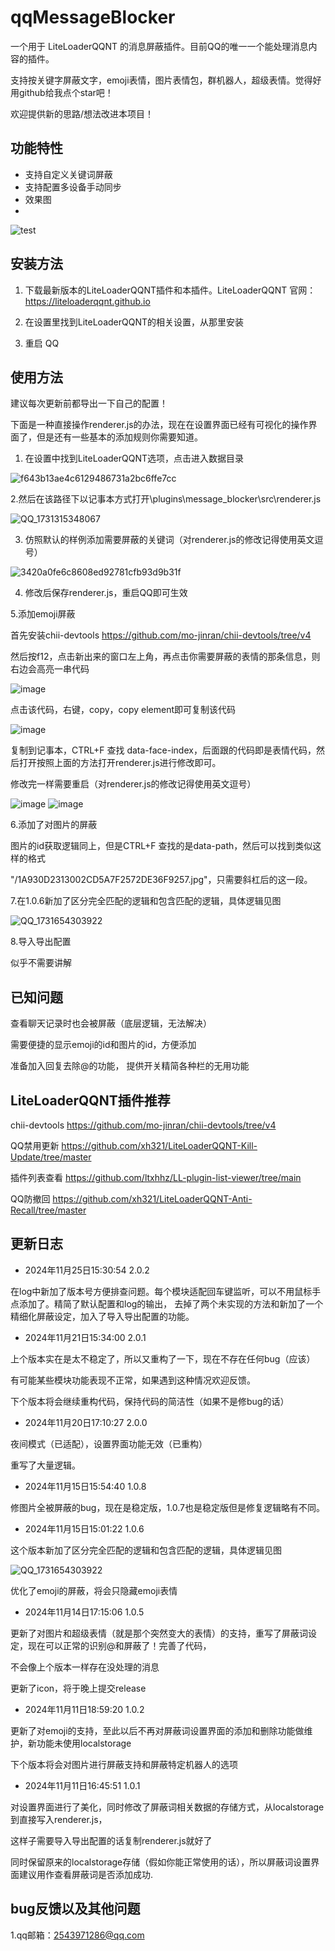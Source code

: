 # qqMessageBlocker
一个用于 LiteLoaderQQNT 的消息屏蔽插件。目前QQ的唯一一个能处理消息内容的插件。

支持按关键字屏蔽文字，emoji表情，图片表情包，群机器人，超级表情。觉得好用github给我点个star吧！

欢迎提供新的思路/想法改进本项目！
## 功能特性
- 支持自定义关键词屏蔽
- 支持配置多设备手动同步
- 效果图
- 
![test](https://github.com/user-attachments/assets/9eef9ed0-dccd-49f2-85b8-70f67a49058e)


## 安装方法
1. 下载最新版本的LiteLoaderQQNT插件和本插件。LiteLoaderQQNT 官网：https://liteloaderqqnt.github.io

2. 在设置里找到LiteLoaderQQNT的相关设置，从那里安装

3. 重启 QQ
## 使用方法

建议每次更新前都导出一下自己的配置！

下面是一种直接操作renderer.js的办法，现在在设置界面已经有可视化的操作界面了，但是还有一些基本的添加规则你需要知道。

1. 在设置中找到LiteLoaderQQNT选项，点击进入数据目录
   
![f643b13ae4c6129486731a2bc6ffe7cc](https://github.com/user-attachments/assets/39aab0b8-c12f-401d-82c1-d2793a516af8)

2.然后在该路径下以记事本方式打开\plugins\message_blocker\src\renderer.js

![QQ_1731315348067](https://github.com/user-attachments/assets/7fe364dc-5755-4c9c-bbc9-e6ad98498344)

3. 仿照默认的样例添加需要屏蔽的关键词（对renderer.js的修改记得使用英文逗号）

![3420a0fe6c8608ed92781cfb93d9b31f](https://github.com/user-attachments/assets/0d074c22-a066-4988-a52e-76b2a72e113c)

4. 修改后保存renderer.js，重启QQ即可生效

5.添加emoji屏蔽

首先安装chii-devtools https://github.com/mo-jinran/chii-devtools/tree/v4

然后按f12，点击新出来的窗口左上角，再点击你需要屏蔽的表情的那条信息，则右边会高亮一串代码

![image](https://github.com/user-attachments/assets/561c408d-5f0a-4e42-a1ac-5964bb293d22)


点击该代码，右键，copy，copy element即可复制该代码

![image](https://github.com/user-attachments/assets/7e896ef2-cda1-4cd6-9d7b-04bf8895ee84)

复制到记事本，CTRL+F 查找 data-face-index，后面跟的代码即是表情代码，然后打开按照上面的方法打开renderer.js进行修改即可。

修改完一样需要重启（对renderer.js的修改记得使用英文逗号）

![image](https://github.com/user-attachments/assets/dc68c1f3-482c-4248-ac31-57a46df2f299)
![image](https://github.com/user-attachments/assets/0ec10c41-751d-473b-88f3-897f8198048d)

6.添加了对图片的屏蔽

图片的id获取逻辑同上，但是CTRL+F 查找的是data-path，然后可以找到类似这样的格式

"/1A930D2313002CD5A7F2572DE36F9257.jpg"，只需要斜杠后的这一段。

7.在1.0.6新加了区分完全匹配的逻辑和包含匹配的逻辑，具体逻辑见图

![QQ_1731654303922](https://github.com/user-attachments/assets/4067e4fa-1647-4520-9954-a7917e83279c)

8.导入导出配置

似乎不需要讲解

## 已知问题

查看聊天记录时也会被屏蔽（底层逻辑，无法解决）

需要便捷的显示emoji的id和图片的id，方便添加

准备加入回复去除@的功能，	提供开关精简各种栏的无用功能

## LiteLoaderQQNT插件推荐

chii-devtools https://github.com/mo-jinran/chii-devtools/tree/v4

QQ禁用更新 https://github.com/xh321/LiteLoaderQQNT-Kill-Update/tree/master

插件列表查看 https://github.com/ltxhhz/LL-plugin-list-viewer/tree/main

QQ防撤回 https://github.com/xh321/LiteLoaderQQNT-Anti-Recall/tree/master

## 更新日志

- 2024年11月25日15:30:54 2.0.2

在log中新加了版本号方便排查问题。每个模块适配回车键监听，可以不用鼠标手点添加了。精简了默认配置和log的输出，
去掉了两个未实现的方法和新加了一个精细化屏蔽设定，加入了导入导出配置的功能。


- 2024年11月21日15:34:00 2.0.1

上个版本实在是太不稳定了，所以又重构了一下，现在不存在任何bug（应该）

有可能某些模块功能表现不正常，如果遇到这种情况欢迎反馈。

下个版本将会继续重构代码，保持代码的简洁性（如果不是修bug的话）

- 2024年11月20日17:10:27 2.0.0

夜间模式（已适配），设置界面功能无效（已重构）

重写了大量逻辑。

- 2024年11月15日15:54:40 1.0.8

修图片全被屏蔽的bug，现在是稳定版，1.0.7也是稳定版但是修复逻辑略有不同。

- 2024年11月15日15:01:22 1.0.6

这个版本新加了区分完全匹配的逻辑和包含匹配的逻辑，具体逻辑见图

![QQ_1731654303922](https://github.com/user-attachments/assets/4067e4fa-1647-4520-9954-a7917e83279c)


优化了emoji的屏蔽，将会只隐藏emoji表情

- 2024年11月14日17:15:06 1.0.5

更新了对图片和超级表情（就是那个突然变大的表情）的支持，重写了屏蔽词设定，现在可以正常的识别@和屏蔽了！完善了代码，

不会像上个版本一样存在没处理的消息

更新了icon，将于晚上提交release

- 2024年11月11日18:59:20 1.0.2

更新了对emoji的支持，至此以后不再对屏蔽词设置界面的添加和删除功能做维护，新功能未使用localstorage

下个版本将会对图片进行屏蔽支持和屏蔽特定机器人的选项

- 2024年11月11日16:45:51 1.0.1

对设置界面进行了美化，同时修改了屏蔽词相关数据的存储方式，从localstorage到直接写入renderer.js，

这样子需要导入导出配置的话复制renderer.js就好了

同时保留原来的localstorage存储（假如你能正常使用的话），所以屏蔽词设置界面建议用作查看屏蔽词是否添加成功.

## bug反馈以及其他问题
1.qq邮箱：2543971286@qq.com



